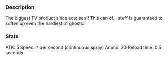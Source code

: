### Description
The biggest TV product since ecto seal! This can of... stuff is guaranteed to soften up even the hardiest of ghosts.

### Stats
ATK: 5
Speed: ? per second (continuous spray)
Ammo: 20
Reload time: 0.5 seconds